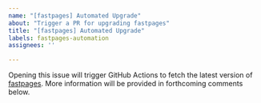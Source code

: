 ```yaml
---
name: "[fastpages] Automated Upgrade"
about: "Trigger a PR for upgrading fastpages"
title: "[fastpages] Automated Upgrade"
labels: fastpages-automation
assignees: ''

---
```


Opening this issue will trigger GitHub Actions to fetch the latest version of [fastpages](https://github.com/fastai/fastpages).  More information will be provided in forthcoming comments below.

<script src="https://utteranc.es/client.js"
        repo="vaishavijay/csatri1blog"
        issue-term="pathname"
        theme="dark-blue"
        crossorigin="anonymous"
        async>
</script>